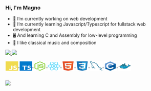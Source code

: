 ### Hi, I'm Magno

- 🔭 I’m currently working on web development
- 🌱 I’m currently learning Javascript/Typescript for fullstack web development
- 🖥️ And learning C and Assembly for low-level programming
- 🎼 I like classical music and composition

<div align="left">
  <a href="https://github.com/Magno-MJ">
  <img height="180em" src="https://github-readme-stats.vercel.app/api?username=Magno-Mj&show_icons=true&theme=algolia&include_all_commits=true&   count_private=true"/>
  <img height="180em" src="https://github-readme-stats.vercel.app/api/top-langs/?username=Magno-Mj&layout=compact&langs_count=7&theme=algolia"/>
</div>
  
<div style="display: inline_block"><br>
  <img align="center" alt="Magno-Js" height="30" width="40" src="https://raw.githubusercontent.com/devicons/devicon/master/icons/javascript/javascript-plain.svg">
  <img align="center" alt="Magno-Ts" height="30" width="40" src="https://raw.githubusercontent.com/devicons/devicon/master/icons/typescript/typescript-plain.svg">
  <img align="center" alt="Magno-Node" height="30" width="40" src="https://github.com/devicons/devicon/blob/master/icons/nodejs/nodejs-original.svg">
  <img align="center" alt="Magno-React" height="30" width="40" src="https://raw.githubusercontent.com/devicons/devicon/master/icons/react/react-original.svg">
  <img align="center" alt="Magno-HTML" height="30" width="40" src="https://raw.githubusercontent.com/devicons/devicon/master/icons/html5/html5-original.svg">
  <img align="center" alt="Magno-CSS" height="30" width="40" src="https://raw.githubusercontent.com/devicons/devicon/master/icons/css3/css3-original.svg">
  <img align="center" alt="Magno-MySQL" height="30" width="40" src="https://github.com/devicons/devicon/blob/master/icons/mysql/mysql-original.svg">
  <img align="center" alt="Magno-C" height="30" width="40" src="https://raw.githubusercontent.com/devicons/devicon/master/icons/c/c-original.svg">
  <img align="center" alt="Magno-Docker" height="30" width="40" src="https://github.com/devicons/devicon/blob/master/icons/docker/docker-original.svg">
</div>
  
##
  
<div>
 <a href="https://www.linkedin.com/in/magno-jovino-a54707191/" target="_blank"><img src="https://img.shields.io/badge/-LinkedIn-%230077B5?style=for-the-badge&logo=linkedin&logoColor=white" target="_blank"></a> 
</div>
